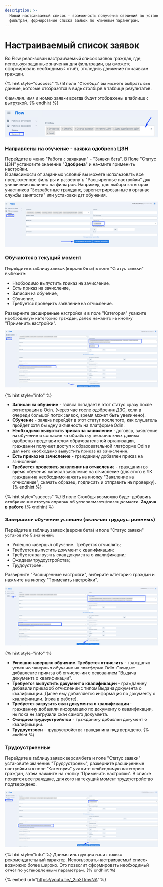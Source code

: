 ```yaml
---
description: >-
  Новый настраиваемый список - возможность получения сведений по установленным
  фильтрам, формирование списка заявок по ключевым параметрам.
---
```


# Настраиваемый список заявок

Во Flow реализован настраиваемый список заявок граждан, где, используя заданные значения для фильтрации, вы сможете сформировать необходимый отчёт, отследить движение по заявкам граждан.

{% hint style="success" %}
В поле "Столбцы" вы можете выбрать все данные, которые отобразятся в виде столбцов в таблице результатов.&#x20;

Фамилия, имя и номер заявки всегда будут отображены в таблице с выгрузкой.&#x20;
{% endhint %}

![](<../.gitbook/assets/image (7).png>)

### Направлены на обучение  - заявка одобрена ЦЗН

Перейдите в меню "Работа с заявками" - "Заявки бета". В Поле  "Статус ЦЗН" установите значение "**Одобрена**" и нажмите применить настройки.\
В зависимости от заданных условий вы можете  использовать все предложенные фильтры и развернуть "Расширенные настройки" для увеличения  количества фильтров. Например, для выбора категории участников  "Безработные граждане, зарегистрированные в органах службы занятости" или установки дат обучения.

![](<../.gitbook/assets/image (1) (1).png>)

### Обучаются в текущий момент

Перейдите в таблицу заявок (версия бета) в поле "Статус заявки" выберите:

* Необходимо выпустить приказ на зачисление,
* Есть приказ на зачисление,&#x20;
* Записан на обучение,&#x20;
* Обучение,&#x20;
* Требуется проверить заявление на отчисление.

Разверните расширенные настройки и в поле "Категория" укажите необходимую категорию граждан, далее нажмите на кнопку "Применить настройки".&#x20;

![](<../.gitbook/assets/image (18) (1).png>)

{% hint style="info" %}
* **Записан на обучение** -  заявка попадает в этот статус сразу после регистрации в Odin. (через час после одобрения ДЗС, если в очереди большой поток заявок, время может быть увеличено).
* **Обучение** -  заявка перейдёт в этот статут после того, как слушатель пройдет хотя бы одну активность  на платформе Odin.
* **Необходимо выпустить приказ на зачисление** - договор, заявление на обучение и согласие на обработку персональных данных одобрены представителем образовательной организации, гражданин получает доступ к образовательной платформе Odin и для него необходимо выпустить приказ на зачисление.
* **Есть приказ на зачисление** - гражданину добавлен приказ на зачисление.
* **Требуется проверить заявление на отчисление** - гражданин во время обучения написал заявление на отчисление (для этого в ЛК гражданина необходимо нажать на кнопку  "Заявление на отчисление", скачать образец, подписать и отправить на проверку).
{% endhint %}

{% hint style="success" %}
В поле Столбцы возможно будет добавить отображение статуса справок об успеваемости/посещаемости. **Задача в работе**
{% endhint %}

### Завершили обучение успешно (включая трудоустроенных)

Перейдите в таблицу заявок (версия бета) и поле "Статус заявки" установите 5 значений:&#x20;

* Успешно завершил обучение. Требуется отчислить;
* Требуется выпустить документ о квалификации;&#x20;
* Требуется загрузить скан документа о квалификации;
* Ожидаем трудоустройства;
* Трудоустроен.

Разверните "Расширенные настройки", выберите категорию граждан и нажмите на кнопку "Применить настройки".&#x20;

![](<../.gitbook/assets/image (17).png>)

{% hint style="info" %}
* **Успешно завершил обучение. Требуется отчислить**  - гражданин успешно завершил обучение на платформе Odin. Ожидает добавление приказа об отчислении с основанием "Выдача документа о квалификации".
* **Требуется выпустить документ о квалификации** - гражданину добавили приказ об отчислении с типом Выдача документа о квалификации. Далее ему добавляется информация по документу о квалификации. (пока в работе).
* **Требуется загрузить скан документа о квалификации** - гражданину добавили информацию по документу о квалификации, но пока не загрузили скан самого документа.
* **Ожидаем трудоустройства** - гражданину добавлен документ о квалификации.
* **Трудоустроен** - трудоустройство гражданина подтверждено.
{% endhint %}

### Трудоустроенные

Перейдите в таблицу заявок версия бета и поле "Статус заявки" установите  значение: "Трудоустроены", разверните расширенные настройки и  в поле "Категория" укажите необходимую категорию граждан, затем нажмите на кнопку "Применить настройки". В списке появятся все граждане, для кого на текущий момент трудоустройство подтверждено. &#x20;

![](<../.gitbook/assets/image (11).png>)

{% hint style="info" %}
Данная инструкция носит только рекомендательный характер. Использовать настраиваемый список  возможно более широко. Это позволит сформировать необходимый отчёт по установленным параметрам.&#x20;
{% endhint %}

{% embed url="https://youtu.be/_2ioSTtmvNA" %}
